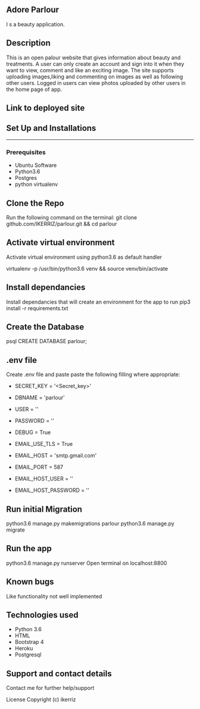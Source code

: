 ## Adore Parlour
I s a beauty application.

## Description
This is an open palour website that gives information about beauty and treatments. A user can only create an account and sign into it when they want to view, comment and like an exciting image. The site supports uploading images,liking and commenting on images as well as following other users. Logged in users can view photos uploaded by other users in the home page of app.

## Link to deployed site


## Set Up and Installations
----------------------------
### Prerequisites
* Ubuntu Software
* Python3.6
* Postgres
* python virtualenv
## Clone the Repo
Run the following command on the terminal: git clone github.com/IKERRIZ/parlour.git && cd parlour

## Activate virtual environment
Activate virtual environment using python3.6 as default handler

virtualenv -p /usr/bin/python3.6 venv && source venv/bin/activate
## Install dependancies
Install dependancies that will create an environment for the app to run pip3 install -r requirements.txt

## Create the Database
psql
CREATE DATABASE parlour;
## .env file
Create .env file and paste paste the following filling where appropriate:

- SECRET_KEY = '<Secret_key>'
- DBNAME = 'parlour'
- USER = '<Username>'
- PASSWORD = '<password>'
- DEBUG = True

- EMAIL_USE_TLS = True
- EMAIL_HOST = 'smtp.gmail.com'
- EMAIL_PORT = 587
- EMAIL_HOST_USER = '<your-email>'
- EMAIL_HOST_PASSWORD = '<your-password>'

## Run initial Migration
python3.6 manage.py makemigrations parlour
python3.6 manage.py migrate
## Run the app
python3.6 manage.py runserver
Open terminal on localhost:8800

 ## Known bugs
Like functionality not well implemented

## Technologies used
- Python 3.6
- HTML
- Bootstrap 4
- Heroku
- Postgresql
## Support and contact details
Contact me for further help/support

License
Copyright (c) ikerriz